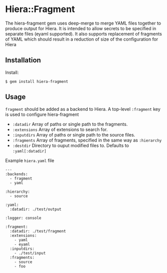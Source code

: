 # Hiera::Fragment

The hiera-fragment gem uses deep-merge to merge YAML files together to produce output for Hiera. It is intended to allow
secrets to be specified in separate files (eyaml supported). It also supports replacement of fragments of YAML which
should result in a reduction of size of the configuration for Hiera

## Installation

Install:

    $ gem install hiera-fragment

## Usage

`fragment` should be added as a backend to Hiera. A top-level `:fragment` key is used to configure hiera-fragment

* `:datadir` Array of paths or single path to the fragments.
* `:extensions` Array of extensions to search for.
* `:inputdirs` Array of paths or single path to the source files.
* `:fragments` Array of fragments, specified in the same way as `:hierarchy`
* `:destdir` Directory to ouput modified files to. Defaults to `:yaml[:datadir]`

Example `hiera.yaml` file

    ---
    :backends:
      - fragment
      - yaml

    :hierarchy:
      - source

    :yaml:
      :datadir: ./test/output

    :logger: console

    :fragment:
      :datadir: ./test/fragment
      :extensions:
        - yaml
        - eyaml
      :inputdirs:
        - ./test/input
      :fragments:
        - source
        - foo

